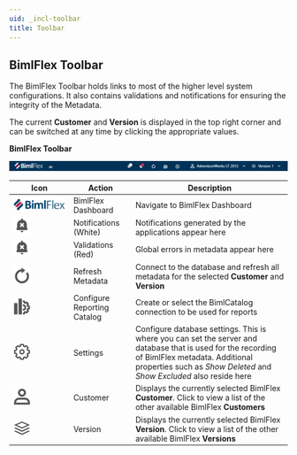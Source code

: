 ```yaml
---
uid: _incl-toolbar
title: Toolbar
---
```


## BimlFlex Toolbar

The BimlFlex Toolbar holds links to most of the higher level system configurations. It also contains validations and notifications for ensuring the integrity of the Metadata.

The current **Customer** and **Version** is displayed in the top right corner and can be switched at any time by clicking the appropriate values.

**BimlFlex Toolbar**

![BimlFlex Toolbar -border-image](images/bimlflex-app-title-bar.png "BimlFlex Toolbar")

| Icon | Action | Description |
| ---- | ------ | ----------- |
| <img src="images/svg-icons/BimlFlex.svg"/> | <span class="nowrap-col m-5">BimlFlex Dashboard</span> | Navigate to BimlFlex Dashboard |
| <div class="icon-col m-5"><img src="images/svg-icons/alert.svg"/></div> | <span class="nowrap-col m-5">Notifications (White)</span> | Notifications generated by the applications appear here |
| <div class="icon-col m-5"><img src="images/svg-icons/alert.svg"/></div> | <span class="nowrap-col m-5">Validations (Red)</span> | Global errors in metadata appear here |
| <div class="icon-col m-5"><img src="images/svg-icons/refresh.svg"/></div> | <span class="nowrap-col m-5">Refresh Metadata</span> | Connect to the database and refresh all metadata for the selected **Customer** and **Version** |
| <div class="icon-col m-5"><img src="images/svg-icons/biml-catalog-connection.svg"/></div> | <span class="nowrap-col m-5">Configure Reporting Catalog</span> | Create or select the BimlCatalog connection to be used for reports |
| <div class="icon-col m-5"><img src="images/svg-icons/portal-settings.svg"/></div> | <span class="nowrap-col m-5">Settings</span> | Configure database settings.  This is where you can set the server and database that is used for the recording of BimlFlex metadata.  Additional properties such as *Show Deleted* and *Show Excluded* also reside here |
| <div class="icon-col m-5"><img src="images/svg-icons/customers.svg"/></div> | <span class="nowrap-col m-5">Customer</span>|Displays the currently selected BimlFlex **Customer**.  Click to view a list of the other available BimlFlex **Customers** |
| <div class="icon-col m-5"><img src="images/svg-icons/versions.svg"/></div> | <span class="nowrap-col m-5">Version</span>|Displays the currently selected BimlFlex **Version**.  Click to view a list of the other available BimlFlex **Versions** |

[//]: # (TODO: Add Icon and Row for Hamburger)
